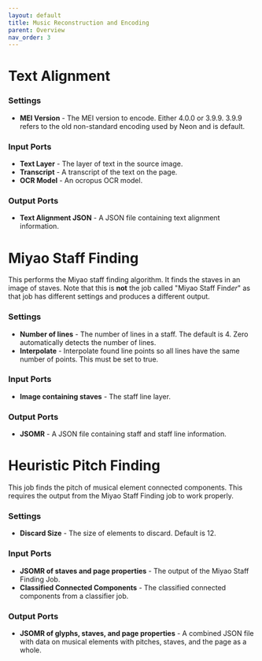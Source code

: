 ```yaml
---
layout: default
title: Music Reconstruction and Encoding
parent: Overview
nav_order: 3
---
```


# Text Alignment

### Settings

* **MEI Version** - The MEI version to encode. Either 4.0.0 or 3.9.9. 3.9.9 refers to the
old non-standard encoding used by Neon and is default.

### Input Ports

* **Text Layer** - The layer of text in the source image.
* **Transcript** - A transcript of the text on the page.
* **OCR Model** - An ocropus OCR model.

### Output Ports

* **Text Alignment JSON** - A JSON file containing text alignment information.

# Miyao Staff Finding

This performs the Miyao staff finding algorithm.
It finds the staves in an image of staves.
Note that this is **not** the job called "Miyao Staff Find*er*" as that job has different settings and produces a different output.

### Settings

* **Number of lines** - The number of lines in a staff. The default is 4. Zero
automatically detects the number of lines.
* **Interpolate** - Interpolate found line points so all lines have the same number of points.
This must be set to true.

### Input Ports

* **Image containing staves** - The staff line layer.

### Output Ports

* **JSOMR** - A JSON file containing staff and staff line information.

# Heuristic Pitch Finding

This job finds the pitch of musical element connected components. This requires the output from the Miyao Staff Finding job to work properly.

### Settings

* **Discard Size** - The size of elements to discard. Default is 12.

### Input Ports

* **JSOMR of staves and page properties** - The output of the Miyao Staff Finding Job.
* **Classified Connected Components** - The classified connected components from a classifier job.

### Output Ports

* **JSOMR of glyphs, staves, and page properties** - A combined JSON file with data on
musical elements with pitches, staves, and the page as a whole.
